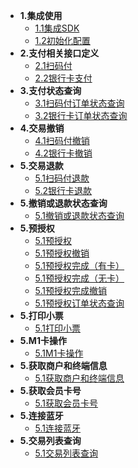 * **1.集成使用**
    * [1.1集成SDK](integration/integration.md)
    * [1.2初始化配置](design/signature.md)
* **2.支付相关接口定义**
    * [2.1扫码付](payguide/mini.md)
    * [2.2银行卡支付](payguide/repeal.md)
* **3.支付状态查询**
    * [3.1扫码付订单状态查询](basicability/notify.md)
    * [3.2银行卡订单状态查询](basicability/thirdpartyorderquery.md)
* **4.交易撤销**
    * [4.1扫码付撤销](others/qa.md)
    * [4.2银行卡撤销](globalparamexplain.md)
* **5.交易退款**
    * [5.1扫码付退款](others/qa.md)
    * [5.2银行卡退款](globalparamexplain.md)
* **5.撤销或退款状态查询**
    * [5.1撤销或退款状态查询](others/qa.md)
* **5.预授权**
    * [5.1预授权](others/qa.md)
    * [5.1预授权撤销](others/qa.md)
    * [5.1预授权完成（有卡）](others/qa.md)
    * [5.1预授权完成（无卡）](others/qa.md)
    * [5.1预授权完成撤销](others/qa.md)
    * [5.1预授权订单状态查询](others/qa.md)
* **5.打印小票**
    * [5.1打印小票](others/qa.md)
* **5.M1卡操作**
    * [5.1M1卡操作](others/qa.md)
* **5.获取商户和终端信息**
    * [5.1获取商户和终端信息](others/qa.md)
* **5.获取会员卡号**
    * [5.1获取会员卡号](others/qa.md)
* **5.连接蓝牙**
    * [5.1连接蓝牙](others/qa.md)
* **5.交易列表查询**
    * [5.1交易列表查询](others/qa.md)